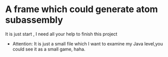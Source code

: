 # A frame which could generate atom subassembly
It is just start , I need all your help to finish this project
- Attention: It is just a small file which I want to examine my Java level,you could see it as a small game, haha.
